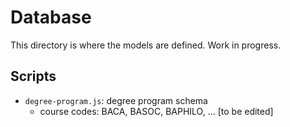 # Database
This directory is where the models are defined. Work in progress.
## Scripts
- `degree-program.js`: degree program schema
    - course codes: BACA, BASOC, BAPHILO, ... [to be edited]
